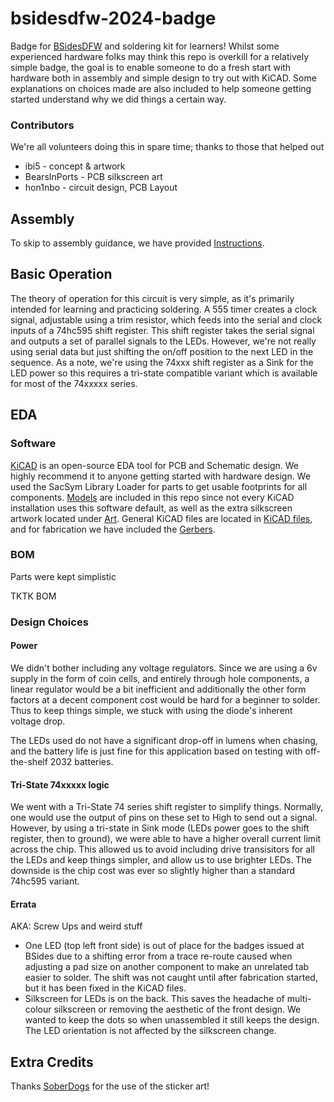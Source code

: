 # bsidesdfw-2024-badge
Badge for [BSidesDFW](https://bsidesdfw.com/) and soldering kit for learners! Whilst some experienced hardware folks may think this repo is overkill for a relatively simple badge, the goal is to enable someone to do a fresh start with hardware both in assembly and simple design to try out with KiCAD. Some explanations on choices made are also included to help someone getting started understand why we did things a certain way.

### Contributors
We're all volunteers doing this in spare time; thanks to those that helped out
- ibi5 - concept & artwork
- BearsInPorts - PCB silkscreen art
- hon1nbo - circuit design, PCB Layout

## Assembly
To skip to assembly guidance, we have provided [Instructions](/INSTRUCTIONS.md).

## Basic Operation
The theory of operation for this circuit is very simple, as it's primarily intended for learning and practicing soldering. A 555 timer creates a clock signal, adjustable using a trim resistor, which feeds into the serial and clock inputs of a 74hc595 shift register. This shift register takes the serial signal and outputs a set of parallel signals to the LEDs. However, we're not really using serial data but just shifting the on/off position to the next LED in the sequence. As a note, we're using the 74xxx shift register as a Sink for the LED power so this requires a tri-state compatible variant which is available for most of the 74xxxxx series.

## EDA


### Software
[KiCAD](https://www.kicad.org/) is an open-source EDA tool for PCB and Schematic design. We highly recommend it to anyone getting started with hardware design. We used the SacSym Library Loader for parts to get usable footprints for all components. [Models](/Models) are included in this repo since not every KiCAD installation uses this software default, as well as the extra silkscreen artwork located under [Art](/art). General KiCAD files are located in [KiCAD files](/KiCAD%20files), and for fabrication we have included the [Gerbers](/gerbers).
### BOM
Parts were kept simplistic

TKTK BOM

### Design Choices

#### Power
We didn't bother including any voltage regulators. Since we are using a 6v supply in the form of coin cells, and entirely through hole components, a linear regulator would be a bit inefficient and additionally the other form factors at a decent component cost would be hard for a beginner to solder. Thus to keep things simple, we stuck with using the diode's inherent voltage drop.

The LEDs used do not have a significant drop-off in lumens when chasing, and the battery life is just fine for this application based on testing with off-the-shelf 2032 batteries. 

#### Tri-State 74xxxxx logic
We went with a Tri-State 74 series shift register to simplify things. Normally, one would use the output of pins on these set to High to send out a signal. However, by using a tri-state in Sink mode (LEDs power goes to the shift register, then to ground), we were able to have a higher overall current limit across the chip. This allowed us to avoid including drive transisitors for all the LEDs and keep things simpler, and allow us to use brighter LEDs. The downside is the chip cost was ever so slightly higher than a standard 74hc595 variant.

#### Errata
AKA: Screw Ups and weird stuff

- One LED (top left front side) is out of place for the badges issued at BSides due to a shifting error from a trace re-route caused when adjusting a pad size on another component to make an unrelated tab easier to solder. The shift was not caught until after fabrication started, but it has been fixed in the KiCAD files.
- Silkscreen for LEDs is on the back. This saves the headache of multi-colour silkscreen or removing the aesthetic of the front design. We wanted to keep the dots so when unassembled it still keeps the design. The LED orientation is not affected by the silkscreen change.

## Extra Credits
Thanks [SoberDogs](https://soberdogs.weebly.com/) for the use of the sticker art!